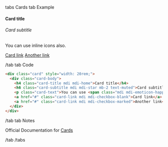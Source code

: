 tabs Cards
tab Example

<div class="card" style="width: 20rem;">
  <div class="card-body">
    <h4 class="card-title mdi mdi-home">Card title</h4>
    <h6 class="card-subtitle mdi mdi-star mb-2 text-muted">Card subtitle</h6>
    <p class="card-text">You can use <span class="mdi mdi-emoticon-happy"></span> inline icons also.</p>
    <a href="#" class="card-link mdi mdi-checkbox-blank">Card link</a>
    <a href="#" class="card-link mdi mdi-checkbox-marked">Another link</a>
  </div>
</div>

/tab
tab Code

```html
<div class="card" style="width: 20rem;">
  <div class="card-body">
    <h4 class="card-title mdi mdi-home">Card title</h4>
    <h6 class="card-subtitle mdi mdi-star mb-2 text-muted">Card subtitle</h6>
    <p class="card-text">You can use <span class="mdi mdi-emoticon-happy"></span> inline icons also.</p>
    <a href="#" class="card-link mdi mdi-checkbox-blank">Card link</a>
    <a href="#" class="card-link mdi mdi-checkbox-marked">Another link</a>
  </div>
</div>
```

/tab
tab Notes

Official Documentation for <a href="https://getbootstrap.com/docs/4.0/components/card/" target="_blank">Cards</a>

/tab
/tabs